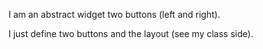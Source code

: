 I am an abstract widget two buttons (left and right).

I just define two buttons and the layout (see my class side).